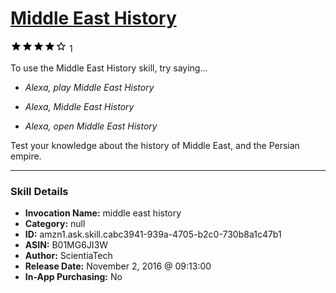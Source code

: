 # [Middle East History](http://alexa.amazon.com/#skills/amzn1.ask.skill.cabc3941-939a-4705-b2c0-730b8a1c47b1)
![4 stars](../../images/ic_star_black_18dp_1x.png)![4 stars](../../images/ic_star_black_18dp_1x.png)![4 stars](../../images/ic_star_black_18dp_1x.png)![4 stars](../../images/ic_star_black_18dp_1x.png)![4 stars](../../images/ic_star_border_black_18dp_1x.png) 1

To use the Middle East History skill, try saying...

* *Alexa, play Middle East History*

* *Alexa, Middle East History*

* *Alexa, open Middle East History*

Test your knowledge about the history of Middle East, and the Persian empire.

***

### Skill Details

* **Invocation Name:** middle east history
* **Category:** null
* **ID:** amzn1.ask.skill.cabc3941-939a-4705-b2c0-730b8a1c47b1
* **ASIN:** B01MG6JI3W
* **Author:** ScientiaTech
* **Release Date:** November 2, 2016 @ 09:13:00
* **In-App Purchasing:** No
